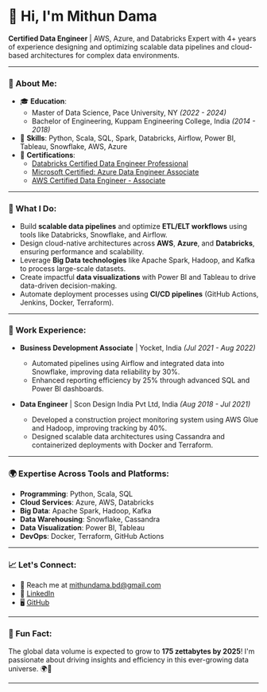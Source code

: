 # 👋 Hi, I'm Mithun Dama

**Certified Data Engineer** | AWS, Azure, and Databricks Expert with 4+ years of experience designing and optimizing scalable data pipelines and cloud-based architectures for complex data environments.

---

### 🌟 About Me:
- 🎓 **Education**:  
  - Master of Data Science, Pace University, NY *(2022 - 2024)*  
  - Bachelor of Engineering, Kuppam Engineering College, India *(2014 - 2018)*  
- 🔧 **Skills**: Python, Scala, SQL, Spark, Databricks, Airflow, Power BI, Tableau, Snowflake, AWS, Azure  
- 📜 **Certifications**:  
  - [Databricks Certified Data Engineer Professional](https://drive.google.com/file/d/181qGOTm1bXqU9ilG8dfSXKJ5AjwbEy19/view?usp=drive_link)  
  - [Microsoft Certified: Azure Data Engineer Associate](https://drive.google.com/file/d/1RbMCr0UF-GRUddW5_cA_NOgHwD_U3y8P/view?usp=drive_link)  
  - [AWS Certified Data Engineer - Associate](https://drive.google.com/file/d/1_RIcopnrJWytVS_tJaDcbUk5s8V7MejL/view?usp=drive_link)  

---

### 🚀 What I Do:
- Build **scalable data pipelines** and optimize **ETL/ELT workflows** using tools like Databricks, Snowflake, and Airflow.
- Design cloud-native architectures across **AWS**, **Azure**, and **Databricks**, ensuring performance and scalability.
- Leverage **Big Data technologies** like Apache Spark, Hadoop, and Kafka to process large-scale datasets.
- Create impactful **data visualizations** with Power BI and Tableau to drive data-driven decision-making.
- Automate deployment processes using **CI/CD pipelines** (GitHub Actions, Jenkins, Docker, Terraform).

---

### 💼 Work Experience:
- **Business Development Associate** | Yocket, India *(Jul 2021 - Aug 2022)*  
  - Automated pipelines using Airflow and integrated data into Snowflake, improving data reliability by 30%.  
  - Enhanced reporting efficiency by 25% through advanced SQL and Power BI dashboards.  

- **Data Engineer** | Scon Design India Pvt Ltd, India *(Aug 2018 - Jul 2021)*  
  - Developed a construction project monitoring system using AWS Glue and Hadoop, improving tracking by 40%.  
  - Designed scalable data architectures using Cassandra and containerized deployments with Docker and Terraform.

---

### 🌍 Expertise Across Tools and Platforms:
- **Programming**: Python, Scala, SQL  
- **Cloud Services**: Azure, AWS, Databricks  
- **Big Data**: Apache Spark, Hadoop, Kafka  
- **Data Warehousing**: Snowflake, Cassandra  
- **Data Visualization**: Power BI, Tableau  
- **DevOps**: Docker, Terraform, GitHub Actions  

---

### 📈 Let's Connect:
- 📧 Reach me at [mithundama.bd@gmail.com](mailto:mithundama.bd@gmail.com)  
- 💼 [LinkedIn](https://www.linkedin.com/in/mithun-d-a44401275)  
- 🖥️ [GitHub](https://github.com/MithunDataPro)  

---

### 🧠 Fun Fact:
The global data volume is expected to grow to **175 zettabytes by 2025**! I'm passionate about driving insights and efficiency in this ever-growing data universe. 🌍💾



---



